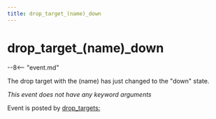 ```yaml
---
title: drop_target_(name)_down
---
```


# drop_target_(name)\_down


--8<-- "event.md"

The drop target with the (name) has just changed to the "down" state.

*This event does not have any keyword arguments*

Event is posted by [drop_targets:](../config/drop_targets.md)
